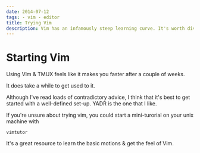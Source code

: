 ```yaml
---
date: 2014-07-12
tags: - vim - editor
title: Trying Vim
description: Vim has an infamously steep learning curve. It's worth diving in. Here's how to start..
---
```


# Starting Vim

Using Vim & TMUX feels like it makes you faster after a couple of weeks.

It does take a while to get used to it.

Although I've read loads of contradictory advice, I think that it's best to get started with a well-defined set-up. YADR is the one that I like.

If you're unsure about trying vim, you could start a mini-turorial on your unix machine with

    vimtutor

It's a great resource to learn the basic motions & get the feel of Vim.

